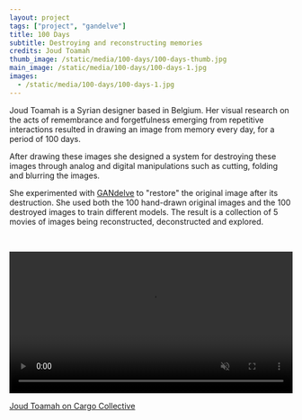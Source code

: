```yaml
---
layout: project
tags: ["project", "gandelve"]
title: 100 Days
subtitle: Destroying and reconstructing memories
credits: Joud Toamah
thumb_image: /static/media/100-days/100-days-thumb.jpg
main_image: /static/media/100-days/100-days-1.jpg
images:
  - /static/media/100-days/100-days-1.jpg
---
```


Joud Toamah is a Syrian designer based in Belgium. Her visual research on the acts of remembrance and forgetfulness emerging from repetitive interactions resulted in drawing an image from memory every day, for a period of 100 days.

After drawing these images she designed a system for destroying these images through analog and digital manipulations such as cutting, folding and blurring the images.

She experimented with [GANdelve](/tools/gandelve) to "restore" the original image after its destruction. She used both the 100 hand-drawn original images and the 100 destroyed images to train different models. The result is a collection of 5 movies of images being reconstructed, deconstructed and explored.

<br/>

<video loop autoplay muted playsinline src="/static/media/100-days/100-days.mp4" width="100%"></video>

[Joud Toamah on Cargo Collective](https://cargocollective.com/joudtoamah)
